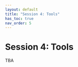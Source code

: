 ```yaml
---
layout: default
title: "Session 4: Tools"
has_toc: true
nav_order: 5
---
```


# Session 4: Tools

TBA